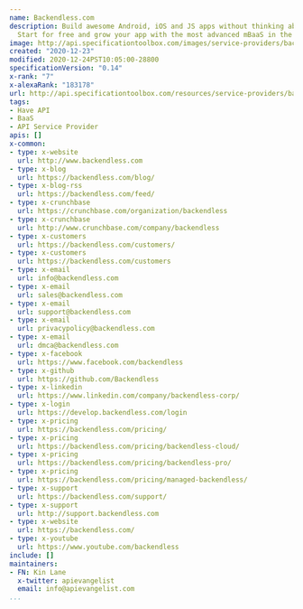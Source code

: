 ```yaml
---
name: Backendless.com
description: Build awesome Android, iOS and JS apps without thinking about servers.
  Start for free and grow your app with the most advanced mBaaS in the world.
image: http://api.specificationtoolbox.com/images/service-providers/backendless-com.jpg
created: "2020-12-23"
modified: 2020-12-24PST10:05:00-28800
specificationVersion: "0.14"
x-rank: "7"
x-alexaRank: "183178"
url: http://api.specificationtoolbox.com/resources/service-providers/backendless-com/
tags:
- Have API
- BaaS
- API Service Provider
apis: []
x-common:
- type: x-website
  url: http://www.backendless.com
- type: x-blog
  url: https://backendless.com/blog/
- type: x-blog-rss
  url: https://backendless.com/feed/
- type: x-crunchbase
  url: https://crunchbase.com/organization/backendless
- type: x-crunchbase
  url: http://www.crunchbase.com/company/backendless
- type: x-customers
  url: https://backendless.com/customers/
- type: x-customers
  url: https://backendless.com/customers
- type: x-email
  url: info@backendless.com
- type: x-email
  url: sales@backendless.com
- type: x-email
  url: support@backendless.com
- type: x-email
  url: privacypolicy@backendless.com
- type: x-email
  url: dmca@backendless.com
- type: x-facebook
  url: https://www.facebook.com/backendless
- type: x-github
  url: https://github.com/Backendless
- type: x-linkedin
  url: https://www.linkedin.com/company/backendless-corp/
- type: x-login
  url: https://develop.backendless.com/login
- type: x-pricing
  url: https://backendless.com/pricing/
- type: x-pricing
  url: https://backendless.com/pricing/backendless-cloud/
- type: x-pricing
  url: https://backendless.com/pricing/backendless-pro/
- type: x-pricing
  url: https://backendless.com/pricing/managed-backendless/
- type: x-support
  url: https://backendless.com/support/
- type: x-support
  url: http://support.backendless.com
- type: x-website
  url: https://backendless.com/
- type: x-youtube
  url: https://www.youtube.com/backendless
include: []
maintainers:
- FN: Kin Lane
  x-twitter: apievangelist
  email: info@apievangelist.com
...
```

